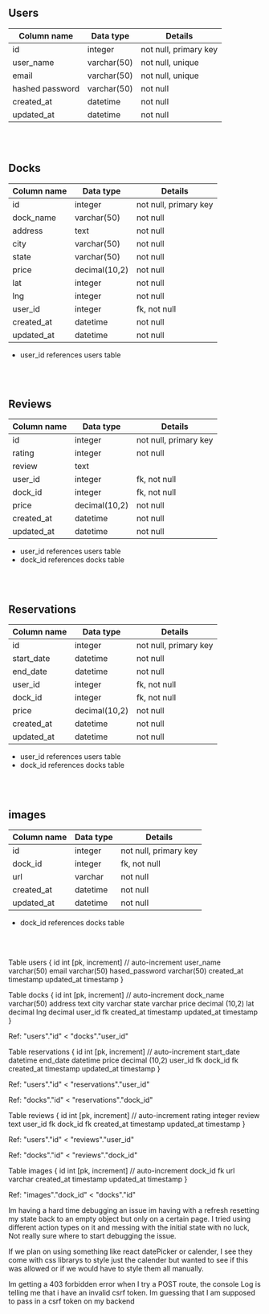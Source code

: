 ## Users
| Column name | Data type| Details |
|---|---|---|
|id| integer| not null, primary key|
|user_name| varchar(50)| not null, unique |
| email| varchar(50)|not null, unique|
| hashed password| varchar(50)|not null|
|created_at | datetime| not null|
|updated_at | datetime| not null|

<br>
<br>

## Docks
| Column name | Data type| Details |
|---|---|---|
|id| integer| not null, primary key|
|dock_name| varchar(50)| not null |
| address| text |not null|
| city| varchar(50)|not null|
| state| varchar(50)|not null|
| price|decimal(10,2)|not null|
| lat|integer|not null|
| lng|integer|not null|
| user_id|integer| fk, not null|
|created_at | datetime| not null|
|updated_at | datetime| not null|

* user_id references users table
<br>
<br>


## Reviews
| Column name | Data type| Details |
|---|---|---|
|id| integer| not null, primary key|
| rating|integer|not null|
| review| text ||
| user_id|integer| fk, not null|
| dock_id|integer| fk, not null|
| price|decimal(10,2)|not null|
|created_at | datetime| not null|
|updated_at | datetime| not null|

* user_id references users table
* dock_id references docks table
<br>
<br>


## Reservations
| Column name | Data type| Details |
|---|---|---|
|id| integer| not null, primary key|
| start_date|datetime|not null|
| end_date| datetime |not null|
| user_id|integer| fk, not null|
| dock_id|integer| fk, not null|
| price|decimal(10,2)|not null|
|created_at | datetime| not null|
|updated_at | datetime| not null|

* user_id references users table
* dock_id references docks table
<br>
<br>

## images
| Column name | Data type| Details |
|---|---|---|
|id| integer| not null, primary key|
| dock_id|integer| fk, not null|
| url|varchar|not null|
|created_at | datetime| not null|
|updated_at | datetime| not null|
* dock_id references docks table
<br>
<br>








Table users {
  id int [pk, increment] // auto-increment
  user_name varchar(50)
  email varchar(50)
  hased_password varchar(50)
  created_at timestamp
  updated_at timestamp
}

Table docks {
  id int [pk, increment] // auto-increment
  dock_name varchar(50)
  address text
  city varchar
  state varchar
  price decimal (10,2)
  lat decimal
  lng decimal
  user_id fk
  created_at timestamp
  updated_at timestamp
}

Ref: "users"."id" < "docks"."user_id"

Table reservations {
  id int [pk, increment] // auto-increment
  start_date datetime
  end_date datetime
  price decimal (10,2)
  user_id fk
  dock_id fk
  created_at timestamp
  updated_at timestamp
}

Ref: "users"."id" < "reservations"."user_id"

Ref: "docks"."id" < "reservations"."dock_id"


Table reviews {
  id int [pk, increment] // auto-increment
  rating integer
  review text
  user_id fk
  dock_id fk
  created_at timestamp
  updated_at timestamp
}



Ref: "users"."id" < "reviews"."user_id"

Ref: "docks"."id" < "reviews"."dock_id"

Table images {
  id int [pk, increment] // auto-increment
  dock_id fk
  url varchar
  created_at timestamp
  updated_at timestamp
}


Ref: "images"."dock_id" < "docks"."id"





Im having a hard time debugging an issue im having with a refresh resetting my state back to an empty object but only on a certain page. I tried using different action types on it and messing with the initial state with no luck, Not really sure where to start debugging the issue.

If we plan on using something like react datePicker or calender, I see they come with css librarys to style just the calender but wanted to see if this was allowed or if we would have to style them all manually.


Im getting a 403 forbidden error when I try a POST route, the console Log is telling me that i have an invalid csrf token. Im guessing that I am supposed to pass in a csrf token on my backend
